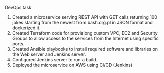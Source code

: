 DevOps task


1. Created a microservice serving REST API with GET calls returning 100 jokes starting from the newest from bash.org.pl in JSON format and dockerized it.
2. Created Terraform code for provisiong custom VPC, EC2 and Security Groups to allow access to the services from the Internet using specific ports.
3. Created Ansible playbooks to install required software and libraries on the Web server and Jenkins server.
4. Configured Jenkins server to run a build. 
5. Deployed the microservice on AWS using CI/CD (Jenkins)
